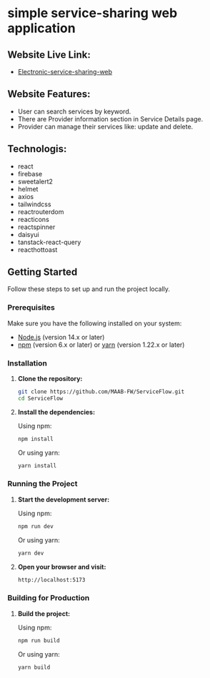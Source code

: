 <!-- # ServiceFlow
#### ServiceFlow is a simple service-sharing web application. Where users can add , update and delete his own services , watch others' services , watch service details, book any specific service , and update the current status of his service . -->
# simple service-sharing web application

## Website Live Link:

-   [Electronic-service-sharing-web](https://maab-fw-assignment-11.vercel.app/)

## Website Features:
-   User can search services by keyword.
-   There are Provider information section in Service Details page.
-   Provider can manage their services like: update and delete.

<!--
-   User Friendly and eye catchy Interface.
-   User can search services by keyword.
-   There are Provider information section in Service Details page.
-   User can see their all booked services list.
-   Provider can manage their services like: update and delete.

### Category: "Electronic Item Repairing Services"
-->

## Technologis:
- react
- firebase
- sweetalert2
- helmet
- axios
- tailwindcss
- reactrouterdom
- reacticons
- reactspinner
- daisyui
- tanstack-react-query
- reacthottoast

## Getting Started

Follow these steps to set up and run the project locally.

### Prerequisites

Make sure you have the following installed on your system:

- [Node.js](https://nodejs.org/) (version 14.x or later)
- [npm](https://www.npmjs.com/) (version 6.x or later) or [yarn](https://yarnpkg.com/) (version 1.22.x or later)

### Installation

1. **Clone the repository:**

    ```sh
    git clone https://github.com/MAAB-FW/ServiceFlow.git
    cd ServiceFlow
    ```

2. **Install the dependencies:**

    Using npm:
    ```sh
    npm install
    ```

    Or using yarn:
    ```sh
    yarn install
    ```

### Running the Project

1. **Start the development server:**

    Using npm:
    ```sh
    npm run dev
    ```

    Or using yarn:
    ```sh
    yarn dev
    ```

2. **Open your browser and visit:**

    ```sh
    http://localhost:5173
    ```

### Building for Production

1. **Build the project:**

    Using npm:
    ```sh
    npm run build
    ```

    Or using yarn:
    ```sh
    yarn build
    ```
